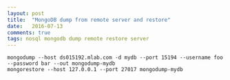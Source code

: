 ```yaml
---
layout: post
title:  "MongoDB dump from remote server and restore"
date:   2016-07-13
comments: true
tags: nosql mongodb dump remote restore server
---
```


    mongodump --host ds015192.mlab.com -d mydb --port 15194 --username foo --password bar --out mongodump-mydb
    mongorestore --host 127.0.0.1 --port 27017 mongodump-mydb
